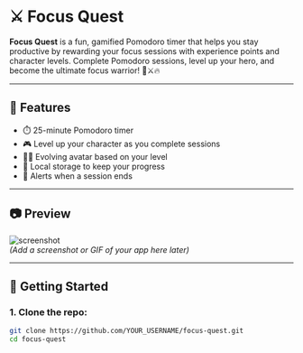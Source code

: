 # ⚔️ Focus Quest

**Focus Quest** is a fun, gamified Pomodoro timer that helps you stay productive by rewarding your focus sessions with experience points and character levels. Complete Pomodoro sessions, level up your hero, and become the ultimate focus warrior! 🧠⚔️🔥

---

## 🌟 Features

- ⏱️ 25-minute Pomodoro timer
- 🎮 Level up your character as you complete sessions
- 🧑‍🌾 Evolving avatar based on your level
- 💾 Local storage to keep your progress
- 🔔 Alerts when a session ends

---

## 📷 Preview

![screenshot](assets/images/preview.png)  
*(Add a screenshot or GIF of your app here later)*

---

## 🚀 Getting Started

### 1. Clone the repo:

```bash
git clone https://github.com/YOUR_USERNAME/focus-quest.git
cd focus-quest
